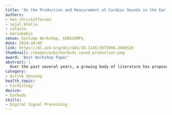 ```yaml
---
title: 'On the Production and Measurement of Cardiac Sounds in the Ear Canal'
authors: 
- ken_christofferson
- sejal_bhalla
- cafazzo
- mariakakis
venue: EarComp Workshop, $UBICOMP$
date: 2024-10-05
link: https://dl.acm.org/doi/abs/10.1145/3675094.3680526
thumbnail: /images/pubs/earbuds_sound_production.png
award: 'Best Workshop Paper'
abstract: |
  Over the past several years, a growing body of literature has proposed systems that use earable-based acoustic sensing to assess cardiac function. These works have offered various explanations of how in-ear cardiac audio is produced. Most claim that the sounds are caused by compressive waves that travel directly from the chest, while others claim that the sounds are caused by the pulse wave producing arterial expansion near the ear canal. Although these explanations are not mutually exclusive, the lack of consensus raises questions about the working principles and possibilities in this growing research area. We present a series of experiments using a multimodal dataset of cardiac signals to test various hypotheses related to the production of heart sounds in the ear canal. Our results suggest that in-ear cardiac audio contains components produced by both compressive waves and pulse waves.
category:
- Active Sensing
health_topic:
- Cardiology
device:
- Earbuds
skills:
- Digital Signal Processing
---
```

